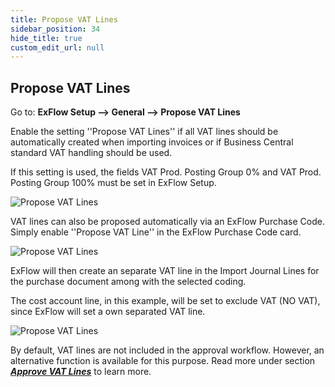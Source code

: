 ```yaml
---
title: Propose VAT Lines
sidebar_position: 34
hide_title: true
custom_edit_url: null
---
```

## Propose VAT Lines

Go to: **ExFlow Setup --> General --> Propose VAT Lines** 

Enable the setting ''Propose VAT Lines'' if all VAT lines should be automatically created when importing invoices or if Business Central standard VAT handling should be used. 

If this setting is used, the fields VAT Prod. Posting Group 0% and VAT Prod. Posting Group 100% must be set in ExFlow Setup.


![Propose VAT Lines](@site/static/img/media/exflow-setup-propose-vat-lines-001.png)

VAT lines can also be proposed automatically via an ExFlow Purchase Code. Simply enable ''Propose VAT Line'' in the ExFlow Purchase Code card.

![Propose VAT Lines](@site/static/img/media/exflow-setup-approval-vat-lines-003.png)

ExFlow will then create an separate VAT line in the Import Journal Lines for the purchase document among with the selected coding. 

The cost account line, in this example, will be set to exclude VAT (NO VAT), since ExFlow will set a own separated VAT line.

![Propose VAT Lines](@site/static/img/media/exflow-setup-propose-vat-lines-002.png)

By default, VAT lines are not included in the approval workflow. However, an alternative function is available for this purpose. Read more under section [***Approve VAT Lines***](https://docs.exflow.cloud/business-central/docs/user-manual/business-functionality/approve-vat-lines) to learn more.
